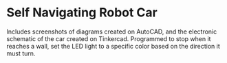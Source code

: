 # Self Navigating Robot Car
Includes screenshots of diagrams created on AutoCAD, and the electronic schematic of the car created on Tinkercad.
Programmed to stop when it reaches a wall, set the LED light to a specific color based on the direction it must turn.
